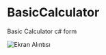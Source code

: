 # BasicCalculator
Basic Calculator c# form




![Ekran Alıntısı](https://user-images.githubusercontent.com/81883067/143317405-b5800245-ae44-4d07-991e-73babbf3e32f.PNG)
